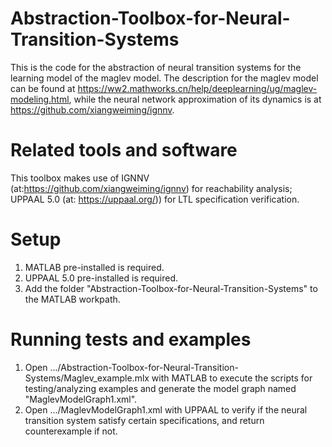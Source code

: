 # Abstraction-Toolbox-for-Neural-Transition-Systems
This is the code for the abstraction of neural transition systems for the learning model of the maglev model. The description for the maglev model can be found at https://ww2.mathworks.cn/help/deeplearning/ug/maglev-modeling.html, while the neural network approximation of its dynamics is at https://github.com/xiangweiming/ignnv.

# Related tools and software
This toolbox makes use of IGNNV (at:https://github.com/xiangweiming/ignnv) for reachability analysis; UPPAAL 5.0 (at: https://uppaal.org/)) for LTL specification verification.

# Setup
1. MATLAB pre-installed is required.
2. UPPAAL 5.0 pre-installed is required.
3. Add the folder "Abstraction-Toolbox-for-Neural-Transition-Systems" to the MATLAB workpath.

# Running tests and examples

1. Open .../Abstraction-Toolbox-for-Neural-Transition-Systems/Maglev_example.mlx with MATLAB to execute the scripts for testing/analyzing examples and generate the model graph named "MaglevModelGraph1.xml".
2. Open .../MaglevModelGraph1.xml with UPPAAL to verify if the neural transition system satisfy certain specifications, and return counterexample if not.
